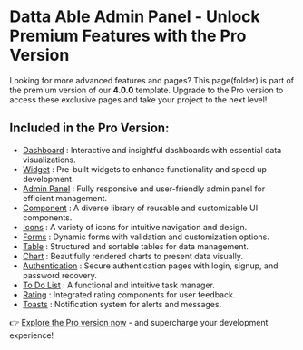 # Datta Able Admin Panel - Unlock Premium Features with the Pro Version

Looking for more advanced features and pages? This page(folder) is part of the premium version of our <b>4.0.0</b> template. Upgrade to the Pro version to access these exclusive pages and take your project to the next level!

## Included in the Pro Version:

- [Dashboard](https://codedthemes.com/demos/admin-templates/datta-able/angular/default/dashboard/default) : Interactive and insightful dashboards with essential data visualizations.
- [Widget](https://codedthemes.com/demos/admin-templates/datta-able/angular/default/widget/statistic) : Pre-built widgets to enhance functionality and speed up development.
- [Admin Panel](https://codedthemes.com/demos/admin-templates/datta-able/angular/default/online-course/dashboard) : Fully responsive and user-friendly admin panel for efficient management.
- [Component](https://codedthemes.com/demos/admin-templates/datta-able/angular/default/basic/alert) : A diverse library of reusable and customizable UI components.
- [Icons](https://feathericons.com/) : A variety of icons for intuitive navigation and design.
- [Forms](https://codedthemes.com/demos/admin-templates/datta-able/angular/default/forms/basic) : Dynamic forms with validation and customization options.
- [Table](https://codedthemes.com/demos/admin-templates/datta-able/angular/default/bootstrap/basicTable) : Structured and sortable tables for data management.
- [Chart](https://codedthemes.com/demos/admin-templates/datta-able/angular/default/chart/apex-chart) : Beautifully rendered charts to present data visually.
- [Authentication](https://codedthemes.com/demos/admin-templates/datta-able/angular/default/auth/signup) : Secure authentication pages with login, signup, and password recovery.
- [To Do List](https://codedthemes.com/demos/admin-templates/datta-able/angular/default/todo/basic) : A functional and intuitive task manager.
- [Rating](https://codedthemes.com/demos/admin-templates/datta-able/angular/default/advance/rating) : Integrated rating components for user feedback.
- [Toasts](https://codedthemes.com/demos/admin-templates/datta-able/angular/default/basic/toasts) : Notification system for alerts and messages.

👉 [Explore the Pro version now](https://codedthemes.com/item/datta-able-angular/?utm_source=free_demo&utm_medium=codedthemes&utm_campaign=button_download_premium) - and supercharge your development experience!
